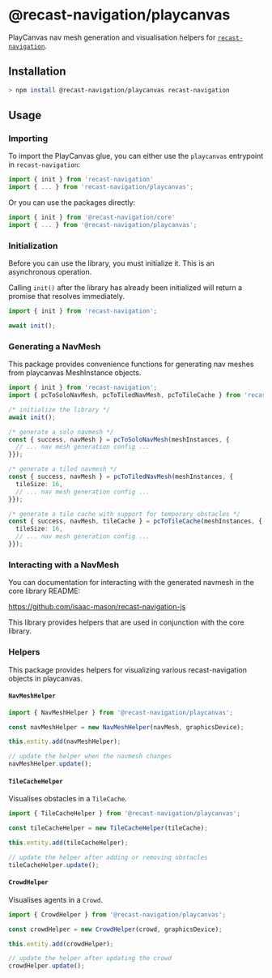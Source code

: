 # @recast-navigation/playcanvas

PlayCanvas nav mesh generation and visualisation helpers for [`recast-navigation`](https://github.com/isaac-mason/recast-navigation-js/tree/main/packages/recast-navigation).

## Installation

```bash
> npm install @recast-navigation/playcanvas recast-navigation
```

## Usage

### Importing

To import the PlayCanvas glue, you can either use the `playcanvas` entrypoint in `recast-navigation`:

```ts
import { init } from 'recast-navigation'
import { ... } from 'recast-navigation/playcanvas';
```

Or you can use the packages directly:

```ts
import { init } from '@recast-navigation/core'
import { ... } from '@recast-navigation/playcanvas';
```

### Initialization

Before you can use the library, you must initialize it. This is an asynchronous operation.

Calling `init()` after the library has already been initialized will return a promise that resolves immediately.

```ts
import { init } from 'recast-navigation';

await init();
```

### Generating a NavMesh

This package provides convenience functions for generating nav meshes from playcanvas MeshInstance objects.

```ts
import { init } from 'recast-navigation';
import { pcToSoloNavMesh, pcToTiledNavMesh, pcToTileCache } from 'recast-navigation/playcanvas';

/* initialize the library */
await init();

/* generate a solo navmesh */
const { success, navMesh } = pcToSoloNavMesh(meshInstances, {
  // ... nav mesh generation config ...
}});

/* generate a tiled navmesh */
const { success, navMesh } = pcToTiledNavMesh(meshInstances, {
  tileSize: 16,
  // ... nav mesh generation config ...
}});

/* generate a tile cache with support for temporary obstacles */
const { success, navMesh, tileCache } = pcToTileCache(meshInstances, {
  tileSize: 16,
  // ... nav mesh generation config ...
}});
```

### Interacting with a NavMesh

You can documentation for interacting with the generated navmesh in the core library README:

https://github.com/isaac-mason/recast-navigation-js

This library provides helpers that are used in conjunction with the core library.

### Helpers

This package provides helpers for visualizing various recast-navigation objects in playcanvas.

#### `NavMeshHelper`

```ts
import { NavMeshHelper } from '@recast-navigation/playcanvas';

const navMeshHelper = new NavMeshHelper(navMesh, graphicsDevice);

this.entity.add(navMeshHelper);

// update the helper when the navmesh changes
navMeshHelper.update();
```

#### `TileCacheHelper`

Visualises obstacles in a `TileCache`.

```ts
import { TileCacheHelper } from '@recast-navigation/playcanvas';

const tileCacheHelper = new TileCacheHelper(tileCache);

this.entity.add(tileCacheHelper);

// update the helper after adding or removing obstacles
tileCacheHelper.update();
```

#### `CrowdHelper`

Visualises agents in a `Crowd`.

```ts
import { CrowdHelper } from '@recast-navigation/playcanvas';

const crowdHelper = new CrowdHelper(crowd, graphicsDevice);

this.entity.add(crowdHelper);

// update the helper after updating the crowd
crowdHelper.update();
```
